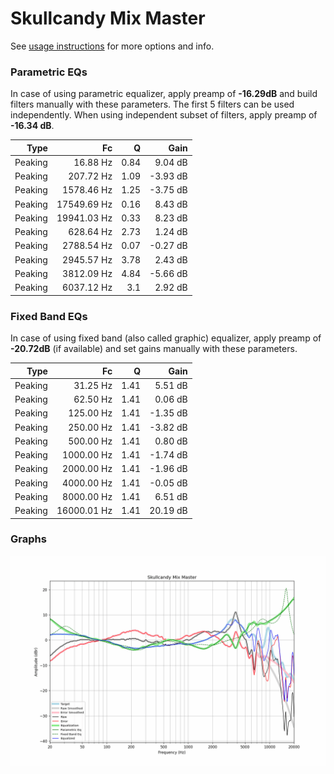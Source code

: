 # Skullcandy Mix Master
See [usage instructions](https://github.com/jaakkopasanen/AutoEq#usage) for more options and info.

### Parametric EQs
In case of using parametric equalizer, apply preamp of **-16.29dB** and build filters manually
with these parameters. The first 5 filters can be used independently.
When using independent subset of filters, apply preamp of **-16.34 dB**.

| Type    | Fc          |    Q | Gain     |
|--------:|------------:|-----:|---------:|
| Peaking | 16.88 Hz    | 0.84 | 9.04 dB  |
| Peaking | 207.72 Hz   | 1.09 | -3.93 dB |
| Peaking | 1578.46 Hz  | 1.25 | -3.75 dB |
| Peaking | 17549.69 Hz | 0.16 | 8.43 dB  |
| Peaking | 19941.03 Hz | 0.33 | 8.23 dB  |
| Peaking | 628.64 Hz   | 2.73 | 1.24 dB  |
| Peaking | 2788.54 Hz  | 0.07 | -0.27 dB |
| Peaking | 2945.57 Hz  | 3.78 | 2.43 dB  |
| Peaking | 3812.09 Hz  | 4.84 | -5.66 dB |
| Peaking | 6037.12 Hz  | 3.1  | 2.92 dB  |

### Fixed Band EQs
In case of using fixed band (also called graphic) equalizer, apply preamp of **-20.72dB**
(if available) and set gains manually with these parameters.

| Type    | Fc          |    Q | Gain     |
|--------:|------------:|-----:|---------:|
| Peaking | 31.25 Hz    | 1.41 | 5.51 dB  |
| Peaking | 62.50 Hz    | 1.41 | 0.06 dB  |
| Peaking | 125.00 Hz   | 1.41 | -1.35 dB |
| Peaking | 250.00 Hz   | 1.41 | -3.82 dB |
| Peaking | 500.00 Hz   | 1.41 | 0.80 dB  |
| Peaking | 1000.00 Hz  | 1.41 | -1.74 dB |
| Peaking | 2000.00 Hz  | 1.41 | -1.96 dB |
| Peaking | 4000.00 Hz  | 1.41 | -0.05 dB |
| Peaking | 8000.00 Hz  | 1.41 | 6.51 dB  |
| Peaking | 16000.01 Hz | 1.41 | 20.19 dB |

### Graphs
![](./Skullcandy%20Mix%20Master.png)